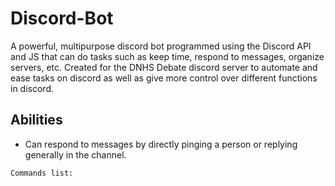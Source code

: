 # Discord-Bot
A powerful, multipurpose discord bot programmed using the Discord API and JS that can do tasks such as keep time, respond to messages, organize servers, etc. Created for the DNHS Debate discord server to automate and ease tasks on discord as well as give more control over different functions in discord.

## Abilities
- Can respond to messages by directly pinging a person or replying generally in the channel.

```
Commands list:

```
